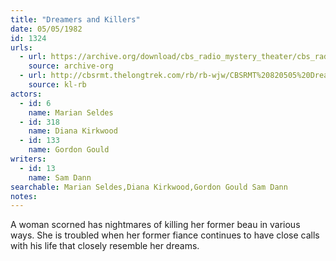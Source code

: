 ```yaml
---
title: "Dreamers and Killers"
date: 05/05/1982
id: 1324
urls: 
  - url: https://archive.org/download/cbs_radio_mystery_theater/cbs_radio_mystery_theater-1301-1350.zip/cbs_radio_mystery_theater-1301-1350%2Fcbsrmt_1324_dreamers_and_killers.mp3
    source: archive-org
  - url: http://cbsrmt.thelongtrek.com/rb/rb-wjw/CBSRMT%20820505%20Dreamers%20and%20Killers_wjw.mp3
    source: kl-rb
actors:  
  - id: 6
    name: Marian Seldes  
  - id: 318
    name: Diana Kirkwood  
  - id: 133
    name: Gordon Gould
writers:  
  - id: 13
    name: Sam Dann
searchable: Marian Seldes,Diana Kirkwood,Gordon Gould Sam Dann
notes:  
---
```

A woman scorned has nightmares of killing her former beau in various ways. She is troubled when her former fiance continues to have close calls with his life that closely resemble her dreams.